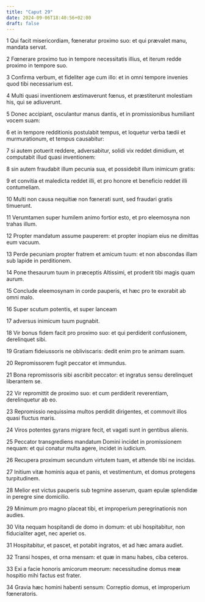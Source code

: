 ```yaml
---
title: "Caput 29"
date: 2024-09-06T18:40:56+02:00
draft: false
---
```




1 Qui facit misericordiam, fœneratur proximo suo: et qui prævalet manu, mandata servat.

2 Fœnerare proximo tuo in tempore necessitatis illius, et iterum redde proximo in tempore suo.

3 Confirma verbum, et fideliter age cum illo: et in omni tempore invenies quod tibi necessarium est.

4 Multi quasi inventionem æstimaverunt fœnus, et præstiterunt molestiam his, qui se adiuverunt.

5 Donec accipiant, osculantur manus dantis, et in promissionibus humiliant vocem suam:

6 et in tempore redditionis postulabit tempus, et loquetur verba tædii et murmurationum, et tempus causabitur:

7 si autem potuerit reddere, adversabitur, solidi vix reddet dimidium, et computabit illud quasi inventionem:

8 sin autem fraudabit illum pecunia sua, et possidebit illum inimicum gratis:

9 et convitia et maledicta reddet illi, et pro honore et beneficio reddet illi contumeliam.

10 Multi non causa nequitiæ non fœnerati sunt, sed fraudari gratis timuerunt.

11 Verumtamen super humilem animo fortior esto, et pro eleemosyna non trahas illum.

12 Propter mandatum assume pauperem: et propter inopiam eius ne dimittas eum vacuum.

13 Perde pecuniam propter fratrem et amicum tuum: et non abscondas illam sub lapide in perditionem.

14 Pone thesaurum tuum in præceptis Altissimi, et proderit tibi magis quam aurum.

15 Conclude eleemosynam in corde pauperis, et hæc pro te exorabit ab omni malo.

16 Super scutum potentis, et super lanceam

17 adversus inimicum tuum pugnabit.

18 Vir bonus fidem facit pro proximo suo: et qui perdiderit confusionem, derelinquet sibi.

19 Gratiam fideiussoris ne obliviscaris: dedit enim pro te animam suam.

20 Repromissorem fugit peccator et immundus.

21 Bona repromissoris sibi ascribit peccator: et ingratus sensu derelinquet liberantem se.

22 Vir repromittit de proximo suo: et cum perdiderit reverentiam, derelinquetur ab eo.

23 Repromissio nequissima multos perdidit dirigentes, et commovit illos quasi fluctus maris.

24 Viros potentes gyrans migrare fecit, et vagati sunt in gentibus alienis.

25 Peccator transgrediens mandatum Domini incidet in promissionem nequam: et qui conatur multa agere, incidet in iudicium.

26 Recupera proximum secundum virtutem tuam, et attende tibi ne incidas.

27 Initium vitæ hominis aqua et panis, et vestimentum, et domus protegens turpitudinem.

28 Melior est victus pauperis sub tegmine asserum, quam epulæ splendidæ in peregre sine domicilio.

29 Minimum pro magno placeat tibi, et improperium peregrinationis non audies.

30 Vita nequam hospitandi de domo in domum: et ubi hospitabitur, non fiducialiter aget, nec aperiet os.

31 Hospitabitur, et pascet, et potabit ingratos, et ad hæc amara audiet.

32 Transi hospes, et orna mensam: et quæ in manu habes, ciba ceteros.

33 Exi a facie honoris amicorum meorum: necessitudine domus meæ hospitio mihi factus est frater.

34 Gravia hæc homini habenti sensum: Correptio domus, et improperium fœneratoris.

